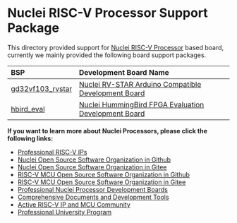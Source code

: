 # Nuclei RISC-V Processor Support Package

This directory provided support for [Nuclei RISC-V Processor](https://nucleisys.com/) based board,
currently we mainly provided the following board support packages.

| **BSP**                              | **Development Board Name**                                                                                                  |
| :----------------------------------- | :-------------------------------------------------------------------------------------------------------------------------- |
| [gd32vf103_rvstar](gd32vf103_rvstar) | [Nuclei RV-STAR Arduino Compatible Development Board](https://www.riscv-mcu.com/quickstart-quickstart-index-u-RV_STAR.html) |
| [hbird_eval](hbird_eval)             | [Nuclei HummingBird FPGA Evaluation Development Board](https://nucleisys.com/developboard.php)                              |

**If you want to learn more about Nuclei Processors, please click the following links:**

* [Professional RISC-V IPs](https://nucleisys.com/product.php)
* [Nuclei Open Source Software Organization in Github](https://github.com/Nuclei-Software/)
* [Nuclei Open Source Software Organization in Gitee](https://gitee.com/Nuclei-Software/)
* [RISC-V MCU Open Source Software Organization in Github](https://github.com/riscv-mcu/)
* [RISC-V MCU Open Source Software Organization in Gitee](https://gitee.com/riscv-mcu/)
* [Professional Nuclei Processor Development Boards](https://nucleisys.com/developboard.php)
* [Comprehensive Documents and Development Tools](https://nucleisys.com/download.php)
* [Active RISC-V IP and MCU Community](https://www.rvmcu.com/)
* [Professional University Program](https://nucleisys.com/campus.php)
